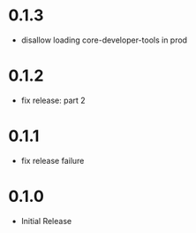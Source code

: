# 0.1.3

 - disallow loading core-developer-tools in prod

# 0.1.2

 - fix release: part 2

# 0.1.1

 - fix release failure

# 0.1.0

 - Initial Release
